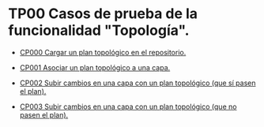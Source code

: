 # TP00 Casos de prueba de la funcionalidad "Topología".

* [CP000 Cargar un plan topológico en el repositorio.](CP000/testVC00TP00CP000.md)

* [CP001 Asociar un plan topológico a una capa.](CP001/testVC00TP00CP001.md)

* [CP002 Subir cambios en una capa con un plan topológico (que sí pasen el plan).](CP002/testVC00TP00CP002.md)

* [CP003 Subir cambios en una capa con un plan topológico (que no pasen el plan).](CP003/testVC00TP00CP003.md)

